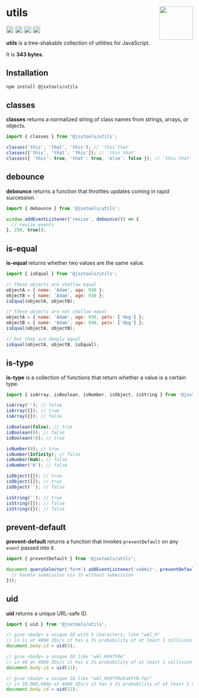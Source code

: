 # utils [<img src="https://avatars.githubusercontent.com/u/52989093" alt="" width="90" height="90" align="right">][monorepo]

[<img alt="npm version" src="https://img.shields.io/npm/v/@jsxtools/utils.svg" height="20">](https://www.npmjs.com/package/@jsxtools/utils)
[<img alt="build status" src="https://img.shields.io/travis/jsxtools/monorepo/master.svg" height="20">](https://travis-ci.org/jsxtools/monorepo/utils)
[<img alt="issue tracker" src="https://img.shields.io/github/issues/jsxtools/monorepo/utils.svg" height="20">](https://github.com/jsxtools/monorepo/issues?q=is:issue+is:open+label:utils)
[<img alt="pull requests" src="https://img.shields.io/github/issues-pr/jsxtools/monorepo/utils.svg" height="20">](https://github.com/jsxtools/monorepo/pulls?q=is:pr+is:open+label:utils)

**utils** is a tree-shakable collection of utilities for JavaScript.

It is <strong size>343 bytes</strong>.

## Installation

```sh
npm install @jsxtools/utils
```

## classes

**classes** returns a normalized string of class names from strings, arrays, or objects.

```js
import { classes } from '@jsxtools/utils';

classes('this', 'that', 'this'); // 'this that'
classes(['this', 'that', 'this']); // 'this that'
classes({ 'this': true, 'that': true, 'else': false }); // 'this that'
```

## debounce

**debounce** returns a function that throttles updates coming in rapid succession.

```js
import { debounce } from '@jsxtools/utils';

window.addEventListener('resize', debounce(() => {
  // resize events
}, 250, true));
```

## is-equal

**is-equal** returns whether two values are the same value.

```js
import { isEqual } from '@jsxtools/utils';

// these objects are shallow equal
objectA = { name: 'Adam', age: 930 };
objectB = { name: 'Adam', age: 930 };
isEqual(objectA, objectB);

// these objects are not shallow equal
objectA = { name: 'Adam', age: 930, pets: ['dog'] };
objectB = { name: 'Adam', age: 930, pets: ['dog'] };
isEqual(objectA, objectB);

// but they are deeply equal
isEqual(objectA, objectB, isEqual);
```

## is-type

**is-type** is a collection of functions that return whether a value is a certain type.

```js
import { isArray, isBoolean, isNumber, isObject, isString } from '@jsxtools/utils';

isArray(''); // false
isArray([]); // true
isArray({}); // false

isBoolean(false); // true
isBoolean(0); // false
isBoolean(!0); // true

isNumber(0); // true
isNumber(Infinity); // false
isNumber(NaN); // false
isNumber('0'); // false

isObject({}); // true
isObject([]); // true
isObject(''); // false

isString(''); // true
isString([]); // false
isString({}); // false
```

## prevent-default

**prevent-default** returns a function that invokes `preventDefault` on any `event` passed into it.

```js
import { preventDefault } from '@jsxtools/utils';

document.querySelector('form').addEventListener('submit', preventDefault(() => {
  // handle submission via JS without submission
}));
```

## uid

**uid** returns a unique URL-safe ID.

```js
import { uid } from '@jsxtools/utils';

// give <body> a unique ID with 5 characters, like "wAl_H"
// in 1s at 4000 IDs/s it has a 1% probability of at least 1 collision
document.body.id = uid(5);

// give <body> a unique ID like "wAl_Hh9fYRe"
// in 4d at 4000 IDs/s it has a 1% probability of at least 1 collision
document.body.id = uid(11);

// give <body> a unique ID like "wAl_Hh9fYReEakFYN-7qr"
// in 10,000,000y at 4000 IDs/s it has a 1% probability of at least 1 collision
document.body.id = uid(21);
```

[monorepo]: https://github.com/jsxtools/monorepo
